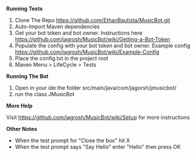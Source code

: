 **Running Tests**

1. Clone The Repo https://github.com/EthanBautista/MusicBot.git
2. Auto-Import Maven dependencies
3. Get your bot token and bot owner. Instructions here https://github.com/jagrosh/MusicBot/wiki/Getting-a-Bot-Token
4. Populate the config with your bot token and bot owner. Example config https://github.com/jagrosh/MusicBot/wiki/Example-Config
5. Place the config.txt in the project root
6. Maven Menu > LifeCycle > Tests

**Running The Bot**
1. Open in your ide the folder src/main/java/com/jagorsh/jmusicbot/
2. run the class JMusicBot

**More Help**

Visit https://github.com/jagrosh/MusicBot/wiki/Setup for more instructions


**Other Notes**
- When the test prompt for "Close the box" hit X
- When the test prompt says "Say Hello" enter "Hello" then press OK
